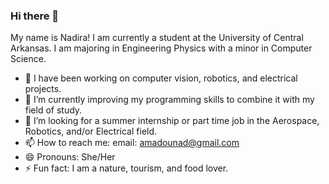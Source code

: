 ### Hi there 👋
My name is Nadira!
I am currently a student at the University of Central Arkansas. I am majoring in Engineering Physics with a minor in Computer Science.

- 🔭 I have been working on computer vision, robotics, and electrical projects. 
- 🌱 I’m currently improving my programming skills to combine it with my field of study. 
- 🤔 I’m looking for a summer internship or part time job in the Aerospace, Robotics, and/or Electrical field.
- 📫 How to reach me: email: amadounad@gmail.com 
- 😄 Pronouns: She/Her
- ⚡ Fun fact: I am a nature, tourism, and food lover.
